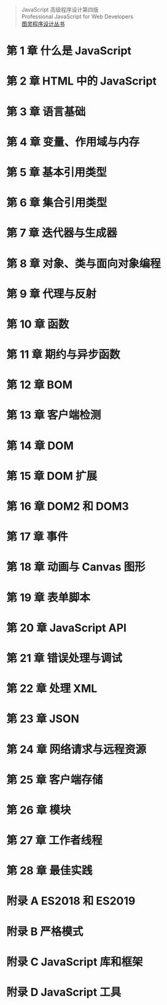 > JavaScript 高级程序设计第四版  
> Professional JavaScript for Web Developers  
> [图灵程序设计丛书](https://www.ituring.com.cn/book/2472)

# 第 1 章 什么是 JavaScript

# 第 2 章 HTML 中的 JavaScript

# 第 3 章 语言基础

# 第 4 章 变量、作用域与内存

# 第 5 章 基本引用类型

# 第 6 章 集合引用类型

# 第 7 章 迭代器与生成器

# 第 8 章 对象、类与面向对象编程

# 第 9 章 代理与反射

# 第 10 章 函数

# 第 11 章 期约与异步函数

# 第 12 章 BOM

# 第 13 章 客户端检测

# 第 14 章 DOM

# 第 15 章 DOM 扩展

# 第 16 章 DOM2 和 DOM3

# 第 17 章 事件

# 第 18 章 动画与 Canvas 图形

# 第 19 章 表单脚本

# 第 20 章 JavaScript API

# 第 21 章 错误处理与调试

# 第 22 章 处理 XML

# 第 23 章 JSON

# 第 24 章 网络请求与远程资源

# 第 25 章 客户端存储

# 第 26 章 模块

# 第 27 章 工作者线程

# 第 28 章 最佳实践

# 附录 A ES2018 和 ES2019

# 附录 B 严格模式

# 附录 C JavaScript 库和框架

# 附录 D JavaScript 工具
